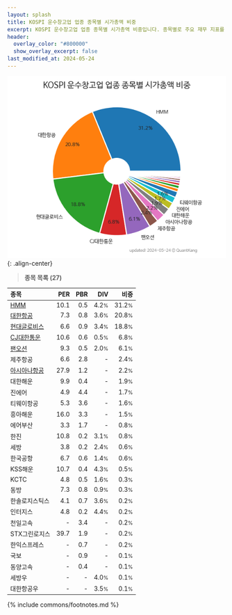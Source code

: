 ```yaml
---
layout: splash
title: KOSPI 운수창고업 업종 종목별 시가총액 비중
excerpt: KOSPI 운수창고업 업종 종목별 시가총액 비중입니다. 종목별로 주요 재무 지표를 함께 표시합니다.
header:
  overlay_color: "#800000"
  show_overlay_excerpt: false
last_modified_at: 2024-05-24
---
```



![KOSPI 운수창고업 업종 종목별 시가총액 비중](/stats/sector/images/kospi_업종_운수창고업_종목.png){: .align-center}


> **종목 목록 (27)**<a id="list"></a>

| **종목** | **PER** | **PBR** | **DIV** | **비중** |
| :------- | ------: | ------: | ------: | -------: |
| [HMM](/011200/) | 10.1 | 0.5 | 4.2<small>%</small> | 31.2<small>%</small> |
| [대한항공](/003490/) | 7.3 | 0.8 | 3.6<small>%</small> | 20.8<small>%</small> |
| [현대글로비스](/086280/) | 6.6 | 0.9 | 3.4<small>%</small> | 18.8<small>%</small> |
| [CJ대한통운](/000120/) | 10.6 | 0.6 | 0.5<small>%</small> | 6.8<small>%</small> |
| [팬오션](/028670/) | 9.3 | 0.5 | 2.0<small>%</small> | 6.1<small>%</small> |
| 제주항공 | 6.6 | 2.8 | - | 2.4<small>%</small> |
| [아시아나항공](/020560/) | 27.9 | 1.2 | - | 2.2<small>%</small> |
| 대한해운 | 9.9 | 0.4 | - | 1.9<small>%</small> |
| 진에어 | 4.9 | 4.4 | - | 1.7<small>%</small> |
| 티웨이항공 | 5.3 | 3.6 | - | 1.6<small>%</small> |
| 흥아해운 | 16.0 | 3.3 | - | 1.5<small>%</small> |
| 에어부산 | 3.3 | 1.7 | - | 0.8<small>%</small> |
| 한진 | 10.8 | 0.2 | 3.1<small>%</small> | 0.8<small>%</small> |
| 세방 | 3.8 | 0.2 | 2.4<small>%</small> | 0.6<small>%</small> |
| 한국공항 | 6.7 | 0.6 | 1.4<small>%</small> | 0.6<small>%</small> |
| KSS해운 | 10.7 | 0.4 | 4.3<small>%</small> | 0.5<small>%</small> |
| KCTC | 4.8 | 0.5 | 1.6<small>%</small> | 0.3<small>%</small> |
| 동방 | 7.3 | 0.8 | 0.9<small>%</small> | 0.3<small>%</small> |
| 한솔로지스틱스 | 4.1 | 0.7 | 3.6<small>%</small> | 0.2<small>%</small> |
| 인터지스 | 4.8 | 0.2 | 4.4<small>%</small> | 0.2<small>%</small> |
| 천일고속 | - | 3.4 | - | 0.2<small>%</small> |
| STX그린로지스 | 39.7 | 1.9 | - | 0.2<small>%</small> |
| 한익스프레스 | - | 0.7 | - | 0.2<small>%</small> |
| 국보 | - | 0.9 | - | 0.1<small>%</small> |
| 동양고속 | - | 0.4 | - | 0.1<small>%</small> |
| 세방우 | - | - | 4.0<small>%</small> | 0.1<small>%</small> |
| 대한항공우 | - | - | 3.5<small>%</small> | 0.1<small>%</small> |

{% include commons/footnotes.md %}